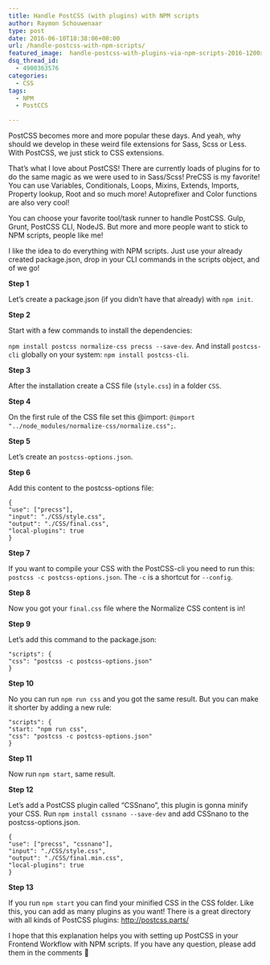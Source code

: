```yaml
---
title: Handle PostCSS (with plugins) with NPM scripts
author: Raymon Schouwenaar
type: post
date: 2016-06-10T18:38:06+00:00
url: /handle-postcss-with-npm-scripts/
featured_image:  handle-postcss-with-plugins-via-npm-scripts-2016-1200x750.jpg
dsq_thread_id:
  - 4900363576
categories:
  - CSS
tags:
  - NPM
  - PostCCS

---
```

PostCSS becomes more and more popular these days. And yeah, why should we develop in these weird file extensions for Sass, Scss or Less. With PostCSS, we just stick to CSS extensions.

That&#8217;s what I love about PostCSS! There are currently loads of plugins for to do the same magic as we were used to in Sass/Scss! PreCSS is my favorite! You can use Variables, Conditionals, Loops, Mixins, Extends, Imports, Property lookup, Root and so much more! Autoprefixer and Color functions are also very cool!

You can choose your favorite tool/task runner to handle PostCSS. Gulp, Grunt, PostCSS CLI, NodeJS. But more and more people want to stick to NPM scripts, people like me!

I like the idea to do everything with NPM scripts. Just use your already created package.json, drop in your CLI commands in the scripts object, and of we go!

**Step 1**

Let&#8217;s create a package.json (if you didn&#8217;t have that already) with `npm init`.

**Step 2**

Start with a few commands to install the dependencies:

`npm install postcss normalize-css precss --save-dev`. And install `postcss-cli` globally on your system: `npm install postcss-cli`.

**Step 3**

After the installation create a CSS file (`style.css`) in a folder `CSS`.

**Step 4**

On the first rule of the CSS file set this @import: `@import "../node_modules/normalize-css/normalize.css";`.

**Step 5**

Let&#8217;s create an `postcss-options.json`.

**Step 6**

Add this content to the postcss-options file:

    {
    "use": ["precss"],
    "input": "./CSS/style.css",
    "output": "./CSS/final.css",
    "local-plugins": true
    }


**Step 7**

If you want to compile your CSS with the PostCSS-cli you need to run this: `postcss -c postcss-options.json`. The `-c` is a shortcut for `--config`.

**Step 8**

Now you got your `final.css` file where the Normalize CSS content is in!

**Step 9**

Let&#8217;s add this command to the package.json:

    "scripts": {
    "css": "postcss -c postcss-options.json"
    }


**Step 10**

No you can run `npm run css` and you got the same result. But you can make it shorter by adding a new rule:

    "scripts": {
    "start: "npm run css",
    "css": "postcss -c postcss-options.json"
    }


**Step 11**

Now run `npm start`, same result.

**Step 12**

Let&#8217;s add a PostCSS plugin called &#8220;CSSnano&#8221;, this plugin is gonna minify your CSS. Run `npm install cssnano --save-dev` and add CSSnano to the postcss-options.json.

    {
    "use": ["precss", "cssnano"],
    "input": "./CSS/style.css",
    "output": "./CSS/final.min.css",
    "local-plugins": true
    }


**Step 13**

If you run `npm start` you can find your minified CSS in the CSS folder. Like this, you can add as many plugins as you want! There is a great directory with all kinds of PostCSS plugins: http://postcss.parts/

I hope that this explanation helps you with setting up PostCSS in your Frontend Workflow with NPM scripts. If you have any question, please add them in the comments 🙂